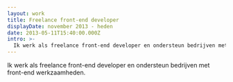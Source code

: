 ```yaml
---
layout: work
title: Freelance front-end developer
displayDate: november 2013 - heden
date: 2013-05-11T15:40:00.000Z
intro: >-
  Ik werk als freelance front-end developer en ondersteun bedrijven met front-end werkzaamheden.
---
```

Ik werk als freelance front-end developer en ondersteun bedrijven met front-end werkzaamheden.
